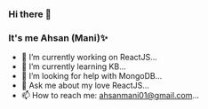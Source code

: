 ### Hi there 👋

### It's me Ahsan (Mani)✨

<!--
**IamAhsanMani/IamAhsanMani** is a ✨ _special_ ✨ repository because its `README.md` (this file) appears on your GitHub profile.

Here are some ideas to get you started:
-->
- 🔭 I’m currently working on ReactJS...
- 🌱 I’m currently learning KB...
- 🤔 I’m looking for help with MongoDB...
- 💬 Ask me about my love ReactJS...
- 📫 How to reach me: ahsanmani01@gmail.com...
<!--
- 👯 I’m looking to collaborate on ...
- 😄 Pronouns: ...
- ⚡ Fun fact: ...
-->
